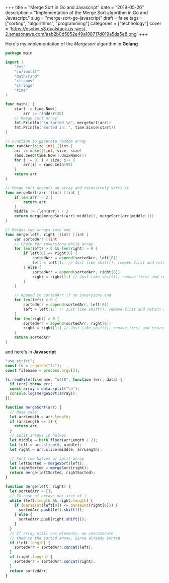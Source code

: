 +++
title = "Merge Sort in Go and Javascript"
date = "2019-05-26"
description = "Implementation of the Merge Sort algorithm in Go and Javascript."
slug = "merge-sort-go-javascript"
draft = false
tags = ["sorting", "algorithms", "programming"]
categories = ["technology"]
cover = 'https://oschvr.s3.dualstack.us-west-2.amazonaws.com/aab2b0d5852e49a188717d019a5da5e8.png'
+++

Here's my implementation of the _Mergesort_ algorithm in **Golang**

```go
package main

import (
	"fmt"
	"io/ioutil"
	"math/rand"
	"strconv"
	"strings"
	"time"
)

func main() {
	start := time.Now()
        arr := randArr(20)
	// Merge sort array
	fmt.Println("\n Sorted \n", mergeSort(arr))
	fmt.Println("Sorted in: ", time.Since(start))
}

// Function to generate random array
func randArr(size int) []int {
	arr := make([]int, size, size)
	rand.Seed(time.Now().UnixNano())
	for i := 0; i < size; i++ {
		arr[i] = rand.Intn(99)
	}
	return arr
}

// Merge sort accepts an array and recursively sorts it
func mergeSort(arr []int) []int {
	if len(arr) < 2 {
		return arr
	}
	middle := (len(arr)) / 2
	return merge(mergeSort(arr[:middle]), mergeSort(arr[middle:]))
}

// Merges two arrays into one
func merge(left, right []int) []int {
	var sortedArr []int
	// Check for inversions while array
	for len(left) > 0 && len(right) > 0 {
		if left[0] <= right[0] {
			sortedArr = append(sortedArr, left[0])
			left = left[1:] // Just like shift(), remove first and return slice
		} else {
			sortedArr = append(sortedArr, right[0])
			right = right[1:] // Just like shift(), remove first and return slice
		}
	}

	// Append to sortedArr if no inversions and
	for len(left) > 0 {
		sortedArr = append(sortedArr, left[0])
		left = left[1:] // Just like shift(), remove first and return slice
	}
	for len(right) > 0 {
		sortedArr = append(sortedArr, right[0])
		right = right[1:] // Just like shift(), remove first and return slice
	}
	return sortedArr
}
```

and here's in **Javascript**

```javascript
"use strict";
const fs = require("fs");
const filename = process.argv[2];

fs.readFile(filename, "utf8", function (err, data) {
  if (err) throw err;
  const array = data.split("\n");
  console.log(mergeSort(array));
});

function mergeSort(arr) {
  // Base case
  let arrLength = arr.length;
  if (arrLength <= 1) {
    return arr;
  }
  // Split arrays in halves
  let middle = Math.floor(arrLength / 2);
  let left = arr.slice(0, middle);
  let right = arr.slice(middle, arrLength);

  // Sort two halves of split array
  let leftSorted = mergeSort(left);
  let rightSorted = mergeSort(right);
  return merge(leftSorted, rightSorted);
}

function merge(left, right) {
  let sortedArr = [];
  // In case of arrays not size of 1
  while (left.length && right.length) {
    if (parseInt(left[0]) <= parseInt(right[0])) {
      sortedArr.push(left.shift());
    } else {
      sortedArr.push(right.shift());
    }
  }
  // If array still has elements, we concatenate
  // them to the sorted array, since already sorted
  if (left.length) {
    sortedArr = sortedArr.concat(left);
  }
  if (right.length) {
    sortedArr = sortedArr.concat(right);
  }
  return sortedArr;
}
```
